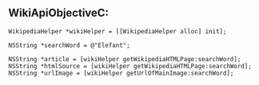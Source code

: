 WikiApiObjectiveC:
-----------------


	WikipediaHelper *wikiHelper = [[WikipediaHelper alloc] init];

	NSString *searchWord = @"Elefant";

	NSString *article = [wikiHelper getWikipediaHTMLPage:searchWord];
	NSString *htmlSource = [wikiHelper getWikipediaHTMLPage:searchWord];
	NSString *urlImage = [wikiHelper getUrlOfMainImage:searchWord];